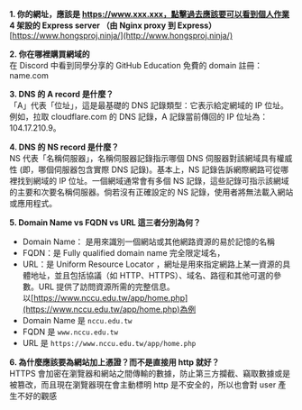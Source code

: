 **1. 你的網址，應該是 https://www.xxx.xxx，點擊過去應該要可以看到個人作業 4 架設的 Express server （由 Nginx proxy 到 Express）** 
   [https://www.hongsproj.ninja/](http://www.hongsproj.ninja/)      
   
**2. 你在哪裡購買網域的**   
   在 Discord 中看到同學分享的 GitHub Education 免費的 domain 註冊：name.com     

**3. DNS 的 A record 是什麼？**   
「A」代表「位址」，這是最基礎的 DNS 記錄類型：它表示給定網域的 IP 位址。例如，拉取 cloudflare.com 的 DNS 記錄，A 記錄當前傳回的 IP 位址為：104.17.210.9。    

**4. DNS 的 NS record 是什麼？**    
    NS 代表「名稱伺服器」，名稱伺服器記錄指示哪個 DNS 伺服器對該網域具有權威性 (即，哪個伺服器包含實際 DNS 記錄)。基本上，NS 記錄告訴網際網路可從哪裡找到網域的 IP 位址。一個網域通常會有多個 NS 記錄，這些記錄可指示該網域的主要和次要名稱伺服器。倘若沒有正確設定的 NS 記錄，使用者將無法載入網站或應用程式。  

**5. Domain Name vs FQDN vs URL 這三者分別為何？**    
   - Domain Name： 是用來識別一個網站或其他網路資源的易於記憶的名稱                   
   - FQDN：是 Fully qualified domain name 完全限定域名， 
   - URL：是 Uniform Resource Locator ，網址是用來指定網路上某一資源的具體地址，並且包括協議（如 HTTP、HTTPS）、域名、路徑和其他可選的參數。URL 提供了訪問資源所需的完整信息。         
   以[https://www.nccu.edu.tw/app/home.php](https://www.nccu.edu.tw/app/home.php)為例
   - Domain Name 是 `nccu.edu.tw`
   - FQDN 是 `www.nccu.edu.tw`
   - URL 是 `https://www.nccu.edu.tw/app/home.php`        

**6. 為什麼應該要為網站加上憑證？而不是直接用 http 就好？**    
   HTTPS 會加密在瀏覽器和網站之間傳輸的數據，防止第三方攔截、竊取數據或是被篡改，而且現在瀏覽器現在會主動標明 http 是不安全的，所以也會對 user 產生不好的觀感   